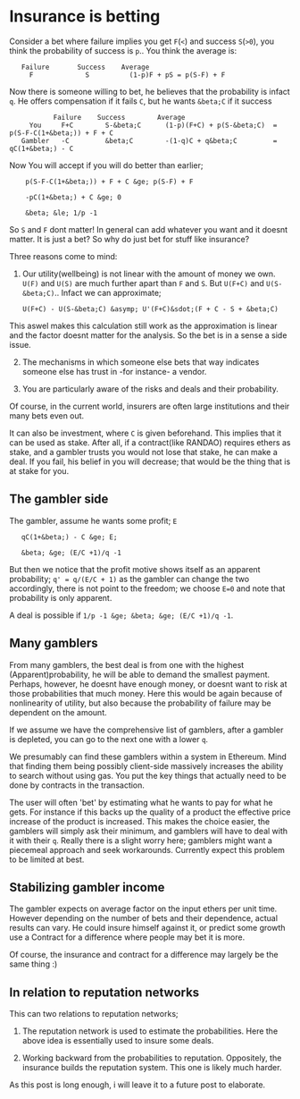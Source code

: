 # Insurance is betting

Consider a bet where failure implies you get `F`(`<`) and success `S`(`>0`),
you think the probability of success is `p`.. You think the average is:

       Failure       Success    Average
         F             S          (1-p)F + pS = p(S-F) + F

Now there is someone willing to bet, he believes that the probability is
infact `q`. He offers compensation if it fails `C`, but he wants `&beta;C`
if it success
    
               Failure    Success        Average
         You     F+C        S-&beta;C      (1-p)(F+C) + p(S-&beta;C)  =  p(S-F-C(1+&beta;)) + F + C
       Gambler   -C         &beta;C        -(1-q)C + q&beta;C         =  qC(1+&beta;) - C

Now You will accept if you will do better than earlier;

        p(S-F-C(1+&beta;)) + F + C &ge; p(S-F) + F
     
        -pC(1+&beta;) + C &ge; 0
     
        &beta; &le; 1/p -1

So `S` and `F` dont matter! In general can add whatever you want and it
doesnt matter. It is just a bet? So why do just bet for stuff like insurance?

Three reasons come to mind:

1. Our utility(wellbeing) is not linear with the amount of money we own.
  `U(F)` and `U(S)` are much further apart than `F` and `S`. 
  But `U(F+C)` and `U(S-&beta;C)`.. Infact we can approximate;
    
       U(F+C) - U(S-&beta;C) &asymp; U'(F+C)&sdot;(F + C - S + &beta;C)
    
  This aswel makes this calculation still work as the approximation is linear
  and the factor doesnt matter for the analysis. So the bet is in a sense a 
  side issue.

2. The mechanisms in which someone else bets that way indicates someone else has
  trust in -for instance- a vendor.

3. You are particularly aware of the risks and deals and their probability.

Of course, in the current world, insurers are often large institutions and their
many bets even out.

It can also be investment, where `C` is given beforehand.
This implies that it can be used as stake. After all, if a contract(like RANDAO)
requires ethers as stake, and a gambler trusts you would not lose that stake,
he can make a deal. If you fail, his belief in you will decrease; that would be
the thing that is at stake for you.

## The gambler side

The gambler, assume he wants some profit; `E`

       qC(1+&beta;) - C &ge; E;

       &beta; &ge; (E/C +1)/q -1

But then we notice that the profit motive shows itself as an apparent probability;
`q' = q/(E/C + 1)` as the gambler can change the two accordingly, there is
not point to the freedom; we choose `E=0` and note that probability is only
apparent.

A deal is possible if `1/p -1 &ge; &beta; &ge; (E/C +1)/q -1`.

## Many gamblers
From many gamblers, the best deal is from one with the highest
(Apparent)probability, he will be able to demand the smallest payment. Perhaps,
however, he doesnt have enough money, or doesnt want to risk at those probabilities
that much money. Here this would be again because of nonlinearity of utility, but
also because the probability of failure may be dependent on the amount.

If we assume we have the comprehensive list of gamblers, after a gambler is
depleted, you can go to the next one with a lower `q`.

We presumably can find these gamblers within a system in Ethereum. Mind that
finding them being possibly client-side massively increases the ability to
search without using gas. You put the key things that actually need to be
done by contracts in the transaction.

The user will often 'bet' by estimating what he wants to pay for what he gets.
For instance if this backs up the quality of a product the effective price
increase of the product is increased. This makes the choice easier, the gamblers
will simply ask their minimum, and gamblers will have to deal with it with their
`q`. Really there is a slight worry here; gamblers might want a piecemeal approach
and seek workarounds. Currently expect this problem to be limited at best.

## Stabilizing gambler income
The gambler expects on average factor on the input ethers per unit time. However
depending on the number of bets and their dependence, actual results can vary.
He could insure himself against it, or predict some growth use a Contract for
a difference where people may bet it is more.

Of course, the insurance and contract for a difference may largely be the same
thing :)

## In relation to reputation networks

This can two relations to reputation networks;

1. The reputation network is used to estimate the probabilities. Here the above
   idea is essentially used to insure some deals.

2. Working backward from the probabilities to reputation. Oppositely,
   the insurance builds the reputation system. This one is likely much harder.

As this post is long enough, i will leave it to a future post to elaborate.

